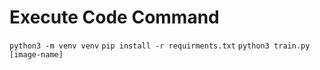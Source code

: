 # Execute Code Command
```python3 -m venv venv```
```pip install -r requirments.txt```
```python3 train.py [image-name]```
